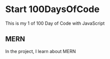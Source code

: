 # Start 100DaysOfCode
This is my 1 of 100 Day of Code with JavaScript

## MERN

In the project, I learn about MERN
